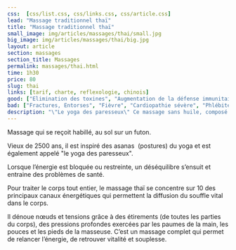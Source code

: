 ```yaml
---
css:  [css/list.css, css/links.css, css/article.css]
lead: "Massage traditionnel thaï"
title: "Massage traditionnel thaï"
small_image: img/articles/massages/thai/small.jpg
big_image: img/articles/massages/thai/big.jpg
layout: article
section: massages
section_title: Massages
permalink: massages/thai.html
time: 1h30
price: 80
slug: thai
links: [tarif, charte, reflexologie, chinois]
good: ["Elimination des toxines", "Augmentation de la défense immunitaire", "Meilleure souplesse corporelle", "Stimulation des circulations sanguine et lymphatique", "Plus grand confort de vie"]
bad: ["Fractures, Entorses", "Fièvre", "Cardiopathie sévère", "Phlébite", "Varice", "Inflammation musculaire"]
description: "\"Le yoga des paresseux\" Ce massage sans huile, composé d'étirements, de pressions avec les paumes de la main vous permettra de retrouver vitalité et souplesse en douceur."
---
```


Massage qui se reçoit habillé, au sol sur un futon. 

Vieux de 2500 ans, il est inspiré des asanas 
(postures) du yoga et est également appelé
"le yoga des paresseux".

Lorsque l’énergie est bloquée ou restreinte,
un déséquilibre s’ensuit et entraine des
problèmes de santé.

Pour traiter le corps tout entier, le massage thaï se concentre 
sur 10 des principaux canaux énergétiques qui permettent 
la diffusion du souffle vital dans le corps.

Il dénoue nœuds et tensions grâce à des 
étirements (de toutes les parties du corps), des pressions 
profondes exercées par les paumes de la main, les pouces
et les pieds de la masseuse. 
C’est un massage complet qui permet de relancer l’énergie, 
de retrouver vitalité et souplesse.



